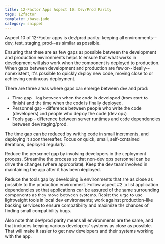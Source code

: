 ```yaml
---
title: 12-Factor Apps Aspect 10: Dev/Prod Parity
tags: 12factor
template: /base.jade
category: snippet
---
```


Aspect 10 of 12-Factor apps is dev/prod parity: keeping all environments--dev, test, staging, prod--as similar as possible.

Ensuring that there are as few gaps as possible between the development and production environments helps to ensure that what works in development will also work when the component is deployed to production. When gaps between development and production are few or--ideally--nonexistent, it's possible to quickly deploy new code, moving close to or achieving continuous deployment.

There are three areas where gaps can emerge between dev and prod:
* Time gap - lag between when the code is developed (from start to finish) and the time when the code is finally deployed.
* Personnel gap - difference between people who write the code (developers) and people who deploy the code (dev ops)
* Tools gap - difference between server runtimes and code dependencies between dev/staging/prod.

The time gap can be reduced by writing code in small increments, and deploying it soon thereafter. Focus on quick, small, self-contained iterations, deployed regularly.

Reduce the personnel gap by involving developers in the deployment process. Streamline the process so that non-dev ops personnel can be drive the changes (where appropriate). Keep the dev team involved in maintaining the app after it has been deployed.

Reduce the tools gap by developing in environments that are as close as possible to the production environment. Follow aspect #2 to list application dependencies so that applications can be assured of the same surrounding components as they move between systems. Resist the urge to use lightweight tools in local dev environments; work against production-like backing services to ensure compatibility and maximize the chances of finding small compatibility bugs.

Also note that dev/prod parity means all environments are the same, and that includes keeping various developers' systems as close as possible. That will make it easier to get new developers and their systems working with the app.
